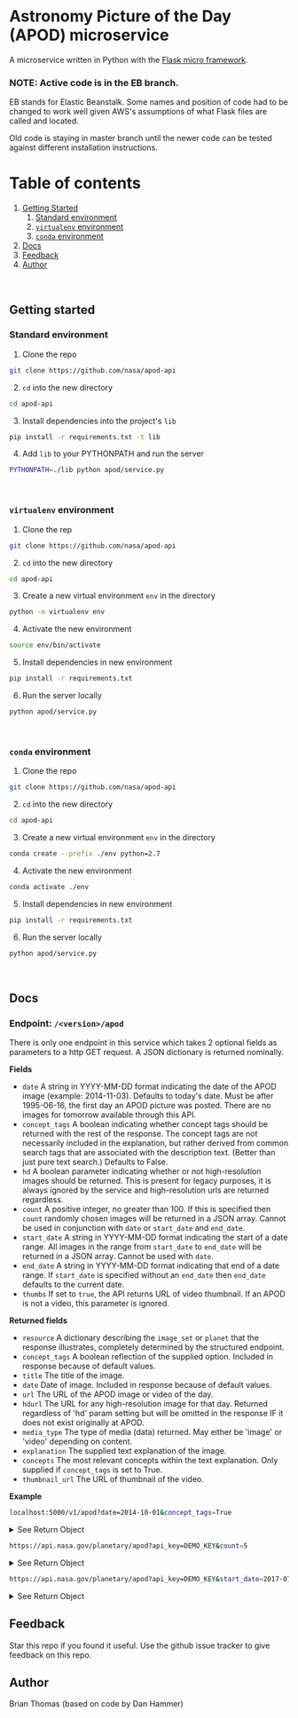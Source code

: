 # Astronomy Picture of the Day (APOD) microservice

A microservice written in Python with the [Flask micro framework](http://flask.pocoo.org).

### NOTE: Active code is in the EB branch. 

EB stands for Elastic Beanstalk. Some names and position of code had to be changed to work well given AWS's assumptions of what Flask files are called and located. 

Old code is staying in master branch until the newer code can be tested against different installation instructions. 

# Table of contents
1. [Getting Started](#getting_started)
    1. [Standard environment](#standard_env)
    2. [`virtualenv` environment](#virtualenv)
    3. [`conda` environment](#conda)
2. [Docs](#docs)
3. [Feedback](#feedback)
4. [Author](#author)

&nbsp;
## Getting started <a name="getting_started"></a>

### Standard environment <a name="standard_env"></a>

1. Clone the repo
```bash
git clone https://github.com/nasa/apod-api
```
2. `cd` into the new directory
```bash
cd apod-api
```
3. Install dependencies into the project's `lib`
```bash
pip install -r requirements.txt -t lib
```
4. Add `lib` to your PYTHONPATH and run the server
```bash
PYTHONPATH=./lib python apod/service.py
```
&nbsp;
### `virtualenv` environment <a name="virtualenv"></a>

1. Clone the rep
```bash
git clone https://github.com/nasa/apod-api
```
2. `cd` into the new directory
```bash
cd apod-api
```
3. Create a new virtual environment `env` in the directory
```bash
python -m virtualenv env
```
4. Activate the new environment
```bash
source env/bin/activate
```
5. Install dependencies in new environment
```bash
pip install -r requirements.txt
```
6. Run the server locally
```bash
python apod/service.py
```
&nbsp;
### `conda` environment <a name="conda"></a>

1. Clone the repo
```bash
git clone https://github.com/nasa/apod-api
```
2. `cd` into the new directory
```bash
cd apod-api
```
3. Create a new virtual environment `env` in the directory
```bash
conda create --prefix ./env python=2.7
```
4. Activate the new environment
```bash
conda activate ./env
```
5. Install dependencies in new environment
```bash
pip install -r requirements.txt
```
6. Run the server locally
```bash
python apod/service.py
```
&nbsp;
## Docs <a name="docs"></a>

### Endpoint: `/<version>/apod`

There is only one endpoint in this service which takes 2 optional fields
as parameters to a http GET request. A JSON dictionary is returned nominally. 

**Fields**

- `date` A string in YYYY-MM-DD format indicating the date of the APOD image (example: 2014-11-03).  Defaults to today's date.  Must be after 1995-06-16, the first day an APOD picture was posted.  There are no images for tomorrow available through this API.
- `concept_tags` A boolean indicating whether concept tags should be returned with the rest of the response.  The concept tags are not necessarily included in the explanation, but rather derived from common search tags that are associated with the description text.  (Better than just pure text search.)  Defaults to False.
- `hd` A boolean parameter indicating whether or not high-resolution images should be returned. This is present for legacy purposes, it is always ignored by the service and high-resolution urls are returned regardless.
- `count` A positive integer, no greater than 100. If this is specified then `count` randomly chosen images will be returned in a JSON array. Cannot be used in conjunction with `date` or `start_date` and `end_date`.
- `start_date` A string in YYYY-MM-DD format indicating the start of a date range. All images in the range from `start_date` to `end_date` will be returned in a JSON array. Cannot be used with `date`.
- `end_date` A string in YYYY-MM-DD format indicating that end of a date range. If `start_date` is specified without an `end_date` then `end_date` defaults to the current date.
- `thumbs` If set to `true`, the API returns URL of video thumbnail. If an APOD is not a video, this parameter is ignored.

**Returned fields**

- `resource` A dictionary describing the `image_set` or `planet` that the response illustrates, completely determined by the structured endpoint.
- `concept_tags` A boolean reflection of the supplied option.  Included in response because of default values.
- `title` The title of the image.
- `date` Date of image. Included in response because of default values.
- `url` The URL of the APOD image or video of the day.
- `hdurl` The URL for any high-resolution image for that day. Returned regardless of 'hd' param setting but will be omitted in the response IF it does not exist originally at APOD.
- `media_type` The type of media (data) returned. May either be 'image' or 'video' depending on content.
- `explanation` The supplied text explanation of the image.
- `concepts` The most relevant concepts within the text explanation.  Only supplied if `concept_tags` is set to True.
- `thumbnail_url` The URL of thumbnail of the video. 

**Example**

```bash
localhost:5000/v1/apod?date=2014-10-01&concept_tags=True
```
<details><summary>See Return Object</summary>
<p>

```jsoniq
{
    resource: {
        image_set: "apod"
    },
    concept_tags: "True",
    date: "2013-10-01", 
    title: "Filaments of the Vela Supernova Remnant",
    url: "http://apod.nasa.gov/apod/image/1310/velafilaments_jadescope_960.jpg",
    explanation: "The explosion is over but the consequences continue. About eleven
    thousand years ago a star in the constellation of Vela could be seen to explode,
    creating a strange point of light briefly visible to humans living near the 
    beginning of recorded history. The outer layers of the star crashed into the 
    interstellar medium, driving a shock wave that is still visible today. A roughly 
    spherical, expanding shock wave is visible in X-rays. The above image captures some
    of that filamentary and gigantic shock in visible light. As gas flies away from the
    detonated star, it decays and reacts with the interstellar medium, producing light
    in many different colors and energy bands. Remaining at the center of the Vela
    Supernova Remnant is a pulsar, a star as dense as nuclear matter that rotates
    completely around more than ten times in a single second.",
    concepts: {
        0: "Astronomy",
        1: "Star",
        2: "Sun",
        3: "Milky Way",
        4: "Hubble Space Telescope",
        5: "Earth",
        6: "Nebula",
        7: "Interstellar medium"
    }
}
```

</p>
</details>


```bash
https://api.nasa.gov/planetary/apod?api_key=DEMO_KEY&count=5
```

<details><summary>See Return Object</summary>
<p>


```jsoniq
[
  {
    "copyright": "Panther Observatory", 
    "date": "2006-04-15", 
    "explanation": "In this stunning cosmic vista, galaxy M81 is on the left surrounded by blue spiral arms.  On the right marked by massive gas and dust clouds, is M82.  These two mammoth galaxies have been locked in gravitational combat for the past billion years.   The gravity from each galaxy dramatically affects the other during each hundred million-year pass.  Last go-round, M82's gravity likely raised density waves rippling around M81, resulting in the richness of M81's spiral arms.  But M81 left M82 with violent star forming regions and colliding gas clouds so energetic the galaxy glows in X-rays.  In a few billion years only one galaxy will remain.", 
    "hdurl": "https://apod.nasa.gov/apod/image/0604/M81_M82_schedler_c80.jpg", 
    "media_type": "image", 
    "service_version": "v1", 
    "title": "Galaxy Wars: M81 versus M82", 
    "url": "https://apod.nasa.gov/apod/image/0604/M81_M82_schedler_c25.jpg"
  }, 
  {
    "date": "2013-07-22", 
    "explanation": "You are here.  Everyone you've ever known is here. Every human who has ever lived -- is here. Pictured above is the Earth-Moon system as captured by the Cassini mission orbiting Saturn in the outer Solar System. Earth is the brighter and bluer of the two spots near the center, while the Moon is visible to its lower right. Images of Earth from Saturn were taken on Friday. Quickly released unprocessed images were released Saturday showing several streaks that are not stars but rather cosmic rays that struck the digital camera while it was taking the image.  The above processed image was released earlier today.  At nearly the same time, many humans on Earth were snapping their own pictures of Saturn.   Note: Today's APOD has been updated.", 
    "hdurl": "https://apod.nasa.gov/apod/image/1307/earthmoon2_cassini_946.jpg", 
    "media_type": "image", 
    "service_version": "v1", 
    "title": "Earth and Moon from Saturn", 
    "url": "https://apod.nasa.gov/apod/image/1307/earthmoon2_cassini_960.jpg"
  }, 
  {
    "copyright": "Joe Orman", 
    "date": "2000-04-06", 
    "explanation": "Rising before the Sun on February 2nd, astrophotographer Joe Orman anticipated this apparition of the bright morning star Venus near a lovely crescent Moon above a neighbor's house in suburban Phoenix, Arizona, USA. Fortunately, the alignment of bright planets and the Moon is one of the most inspiring sights in the night sky and one that is often easy to enjoy and share without any special equipment. Take tonight, for example. Those blessed with clear skies can simply step outside near sunset and view a young crescent Moon very near three bright planets in the west Jupiter, Mars, and Saturn. Jupiter will be the unmistakable brightest star near the Moon with a reddish Mars just to Jupiter's north and pale yellow Saturn directly above. Of course, these sky shows create an evocative picture but the planets and Moon just appear to be near each other -- they are actually only approximately lined up and lie in widely separated orbits. Unfortunately, next month's highly publicized alignment of planets on May 5th will be lost from view in the Sun's glare but such planetary alignments occur repeatedly and pose no danger to planet Earth.", 
    "hdurl": "https://apod.nasa.gov/apod/image/0004/vm_orman_big.jpg", 
    "media_type": "image", 
    "service_version": "v1", 
    "title": "Venus, Moon, and Neighbors", 
    "url": "https://apod.nasa.gov/apod/image/0004/vm_orman.jpg"
  }, 
  {
    "date": "2014-07-12", 
    "explanation": "A new star, likely the brightest supernova in recorded human history, lit up planet Earth's sky in the year 1006 AD. The expanding debris cloud from the stellar explosion, found in the southerly constellation of Lupus, still puts on a cosmic light show across the electromagnetic spectrum. In fact, this composite view includes X-ray data in blue from the Chandra Observatory, optical data in yellowish hues, and radio image data in red. Now known as the SN 1006 supernova remnant, the debris cloud appears to be about 60 light-years across and is understood to represent the remains of a white dwarf star. Part of a binary star system, the compact white dwarf gradually captured material from its companion star. The buildup in mass finally triggered a thermonuclear explosion that destroyed the dwarf star. Because the distance to the supernova remnant is about 7,000 light-years, that explosion actually happened 7,000 years before the light reached Earth in 1006. Shockwaves in the remnant accelerate particles to extreme energies and are thought to be a source of the mysterious cosmic rays.", 
    "hdurl": "https://apod.nasa.gov/apod/image/1407/sn1006c.jpg", 
    "media_type": "image", 
    "service_version": "v1", 
    "title": "SN 1006 Supernova Remnant", 
    "url": "https://apod.nasa.gov/apod/image/1407/sn1006c_c800.jpg"
  }, 
  {
    "date": "1997-01-21", 
    "explanation": "In Jules Verne's science fiction classic A Journey to the Center of the Earth, Professor Hardwigg and his fellow explorers encounter many strange and exciting wonders. What wonders lie at the center of our Galaxy? Astronomers now know of some of the bizarre objects which exist there, like vast dust clouds,\r bright young stars, swirling rings of gas, and possibly even a large black hole. Much of the Galactic center region is shielded from our view in visible light by the intervening dust and gas. But it can be explored using other forms of electromagnetic radiation, like radio, infrared, X-rays, and gamma rays. This beautiful high resolution image of the Galactic center region in infrared light was made by the SPIRIT III telescope onboard the Midcourse Space Experiment. The center itself appears as a bright spot near the middle of the roughly 1x3 degree field of view, the plane of the Galaxy is vertical, and the north galactic pole is towards the right. The picture is in false color - starlight appears blue while dust is greenish grey, tending to red in the cooler areas.", 
    "hdurl": "https://apod.nasa.gov/apod/image/9701/galcen_msx_big.gif", 
    "media_type": "image", 
    "service_version": "v1", 
    "title": "Journey to the Center of the Galaxy \r\nCredit:", 
    "url": "https://apod.nasa.gov/apod/image/9701/galcen_msx.jpg"
  }
]
```

</p>
</details>



```bash
https://api.nasa.gov/planetary/apod?api_key=DEMO_KEY&start_date=2017-07-08&end_date=2017-07-10 
```

<details><summary>See Return Object</summary>
<p>

```jsoniq
[
  {
    "copyright": "T. Rector", 
    "date": "2017-07-08", 
    "explanation": "Similar in size to large, bright spiral galaxies in our neighborhood, IC 342 is a mere 10 million light-years distant in the long-necked, northern constellation Camelopardalis. A sprawling island universe, IC 342 would otherwise be a prominent galaxy in our night sky, but it is hidden from clear view and only glimpsed through the veil of stars, gas and dust clouds along the plane of our own Milky Way galaxy. Even though IC 342's light is dimmed by intervening cosmic clouds, this sharp telescopic image traces the galaxy's own obscuring dust, blue star clusters, and glowing pink star forming regions along spiral arms that wind far from the galaxy's core. IC 342 may have undergone a recent burst of star formation activity and is close enough to have gravitationally influenced the evolution of the local group of galaxies and the Milky Way.", 
    "hdurl": "https://apod.nasa.gov/apod/image/1707/ic342_rector2048.jpg", 
    "media_type": "image", 
    "service_version": "v1", 
    "title": "Hidden Galaxy IC 342", 
    "url": "https://apod.nasa.gov/apod/image/1707/ic342_rector1024s.jpg"
  }, 
  {
    "date": "2017-07-09", 
    "explanation": "Can you find your favorite country or city?  Surprisingly, on this world-wide nightscape, city lights make this task quite possible.  Human-made lights highlight particularly developed or populated areas of the Earth's surface, including the seaboards of Europe, the eastern United States, and Japan.  Many large cities are located near rivers or oceans so that they can exchange goods cheaply by boat.  Particularly dark areas include the central parts of South America, Africa, Asia, and Australia.  The featured composite was created from images that were collected during cloud-free periods in April and October 2012 by the Suomi-NPP satellite, from a polar orbit about 824 kilometers above the surface, using its Visible Infrared Imaging Radiometer Suite (VIIRS).", 
    "hdurl": "https://apod.nasa.gov/apod/image/1707/EarthAtNight_SuomiNPP_3600.jpg", 
    "media_type": "image", 
    "service_version": "v1", 
    "title": "Earth at Night", 
    "url": "https://apod.nasa.gov/apod/image/1707/EarthAtNight_SuomiNPP_1080.jpg"
  }, 
  {
    "date": "2017-07-10", 
    "explanation": "What's happening around the center of this spiral galaxy? Seen in total, NGC 1512 appears to be a barred spiral galaxy -- a type of spiral that has a straight bar of stars across its center.  This bar crosses an outer ring, though, a ring not seen as it surrounds the pictured region. Featured in this Hubble Space Telescope image is an inner ring -- one that itself surrounds the nucleus of the spiral.  The two rings are connected not only by a bar of bright stars but by dark lanes of dust. Inside of this inner ring, dust continues to spiral right into the very center -- possibly the location of a large black hole. The rings are bright with newly formed stars which may have been triggered by the collision of NGC 1512 with its galactic neighbor, NGC 1510.", 
    "hdurl": "https://apod.nasa.gov/apod/image/1707/NGC1512_Schmidt_1342.jpg", 
    "media_type": "image", 
    "service_version": "v1", 
    "title": "Spiral Galaxy NGC 1512: The Nuclear Ring", 
    "url": "https://apod.nasa.gov/apod/image/1707/NGC1512_Schmidt_960.jpg"
  }
]
```


</p>
</details>


## Feedback <a name="feedback"></a>
Star this repo if you found it useful. Use the github issue tracker to give
feedback on this repo.

## Author <a name="author"></a>
Brian Thomas (based on code by Dan Hammer) 

